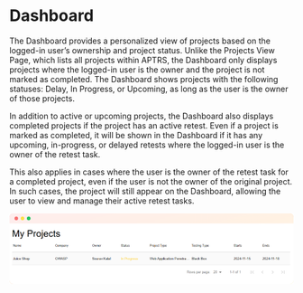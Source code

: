 # Dashboard


The Dashboard provides a personalized view of projects based on the logged-in user’s ownership and project status. Unlike the Projects View Page, which lists all projects within APTRS, the Dashboard only displays projects where the logged-in user is the owner and the project is not marked as completed. The Dashboard shows projects with the following statuses: Delay, In Progress, or Upcoming, as long as the user is the owner of those projects.

In addition to active or upcoming projects, the Dashboard also displays completed projects if the project has an active retest. Even if a project is marked as completed, it will be shown in the Dashboard if it has any upcoming, in-progress, or delayed retests where the logged-in user is the owner of the retest task.

This also applies in cases where the user is the owner of the retest task for a completed project, even if the user is not the owner of the original project. In such cases, the project will still appear on the Dashboard, allowing the user to view and manage their active retest tasks.

![Dashboard Page](https://raw.githubusercontent.com/APTRS/APTRS-Changelog/refs/heads/main/images/dashboard.png)